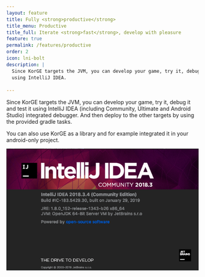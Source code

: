 ```yaml
---
layout: feature
title: Fully <strong>productive</strong>
title_menu: Productive
title_full: Iterate <strong>fast</strong>, develop with pleasure
feature: true
permalink: /features/productive
order: 2
icon: lni-bolt
description: |
  Since KorGE targets the JVM, you can develop your game, try it, debug it and test it
  using IntelliJ IDEA.

---
```


Since KorGE targets the JVM, you can develop your game, try it, debug it and test it
using IntelliJ IDEA (including Community, Ultimate and Android Studio) integrated debugger.
And then deploy to the other targets by using the provided gradle tasks.

You can also use KorGE as a library and for example integrated it in your android-only project.

![](/assets/images/features/idea.png)
